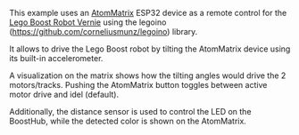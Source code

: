 This example uses an  [AtomMatrix](https://docs.m5stack.com/#/en/core/atom_matrix) ESP32 device as a remote control for the 
[Lego Boost Robot Vernie](https://www.lego.com/en-ch/product/boost-creative-toolbox-17101) 
using the legoino (https://github.com/corneliusmunz/legoino) library.

It allows to drive the Lego Boost robot by tilting the AtomMatrix device using its built-in accelerometer.

A visualization on the matrix shows how the tilting angles would drive the 2 motors/tracks.
Pushing the AtomMatrix button toggles between active motor drive and idel (default).
 
Additionally, the distance sensor is used to control the LED on the BoostHub, while the detected color
is shown on the AtomMatrix.
